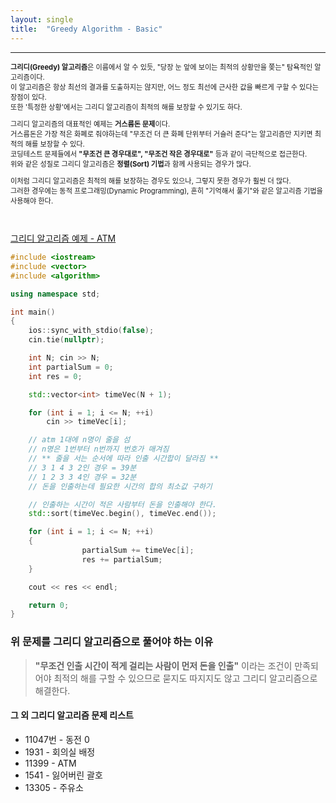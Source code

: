 ```yaml
---
layout: single
title:  "Greedy Algorithm - Basic"
---
```


---

<span style="font-size:80%">

**그리디(Greedy) 알고리즘**은 이름에서 알 수 있듯, "당장 눈 앞에 보이는 최적의 상황만을 쫒는" 탐욕적인 알고리즘이다.  
이 알고리즘은 항상 최선의 결과를 도출하지는 않지만, 어느 정도 최선에 근사한 값을 빠르게 구할 수 있다는 장점이 있다.  
또한 '특정한 상황'에서는 그리디 알고리즘이 최적의 해를 보장할 수 있기도 하다.  

그리디 알고리즘의 대표적인 예제는 **거스름돈 문제**이다.  
거스름돈은 가장 적은 화폐로 줘야하는데 "무조건 더 큰 화폐 단위부터 거슬러 준다"는 알고리즘만 지키면 최적의 해를 보장할 수 있다.  
코딩테스트 문제들에서 **"무조건 큰 경우대로", "무조건 작은 경우대로"** 등과 같이 극단적으로 접근한다.  
위와 같은 성질로 그리디 알고리즘은 **정렬(Sort) 기법**과 함께 사용되는 경우가 많다.  

이처럼 그리디 알고리즘은 최적의 해를 보장하는 경우도 있으나, 그렇지 못한 경우가 훨씬 더 많다.  
그러한 경우에는 동적 프로그래밍(Dynamic Programming), 흔히 "기억해서 풀기"와 같은 알고리즘 기법을 사용해야 한다.  

</span>

<br>

[그리디 알고리즘 예제 - ATM](https://www.acmicpc.net/problem/11399)

```c++
#include <iostream>
#include <vector>
#include <algorithm>

using namespace std;

int main()
{
	ios::sync_with_stdio(false);
	cin.tie(nullptr);

	int N; cin >> N;
	int partialSum = 0;
	int res = 0;

	std::vector<int> timeVec(N + 1);

	for (int i = 1; i <= N; ++i)
		cin >> timeVec[i];

	// atm 1대에 n명이 줄을 섬
	// n명은 1번부터 n번까지 번호가 매겨짐
	// ** 줄을 서는 순서에 따라 인출 시간합이 달라짐 **
	// 3 1 4 3 2인 경우 = 39분
	// 1 2 3 3 4인 경우 = 32분
	// 돈을 인출하는데 필요한 시간의 합의 최소값 구하기

	// 인출하는 시간이 적은 사람부터 돈을 인출해야 한다.
	std::sort(timeVec.begin(), timeVec.end());

	for (int i = 1; i <= N; ++i)
	{
                partialSum += timeVec[i];
                res += partialSum;
	}

	cout << res << endl;

	return 0;
}
```

### 위 문제를 그리디 알고리즘으로 풀어야 하는 이유
> **"무조건 인출 시간이 적게 걸리는 사람이 먼저 돈을 인출"** 이라는 조건이 만족되어야
> 최적의 해를 구할 수 있으므로 묻지도 따지지도 않고 그리디 알고리즘으로 해결한다.

#### 그 외 그리디 알고리즘 문제 리스트
* 11047번 - 동전 0
* 1931 - 회의실 배정
* 11399 - ATM
* 1541 - 잃어버린 괄호
* 13305 - 주유소
